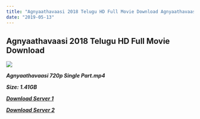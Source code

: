 ```yaml
---
title: "Agnyaathavaasi 2018 Telugu HD Full Movie Download Agnyaathavaasi Telugu HD Movie Download"
date: "2019-05-13"
---
```


## Agnyaathavaasi 2018 Telugu HD Full Movie Download 

![](https://images.moviebuff.com/45b295ab-06bf-49b7-a562-e2a605e75bb0?w=1000)

**_Agnyaathavaasi 720p Single Part.mp4_**

**_Size: 1.41GB_**

**_[Download Server 1](https://openload.co/f/XNl5cjAOaHk/)_**

**_[Download Server 2](https://openload.co/f/XNl5cjAOaHk/)_**
